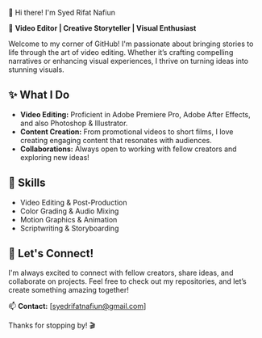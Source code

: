 
👋 Hi there! I'm Syed Rifat Nafiun

🎥 **Video Editor | Creative Storyteller | Visual Enthusiast**

Welcome to my corner of GitHub! I'm passionate about bringing stories to life through the art of video editing. Whether it’s crafting compelling narratives or enhancing visual experiences, I thrive on turning ideas into stunning visuals.

## ✨ What I Do

- **Video Editing:** Proficient in Adobe Premiere Pro, Adobe After Effects, and also Photoshop & Illustrator.
- **Content Creation:** From promotional videos to short films, I love creating engaging content that resonates with audiences.
- **Collaborations:** Always open to working with fellow creators and exploring new ideas!

## 🌟 Skills

- Video Editing & Post-Production
- Color Grading & Audio Mixing
- Motion Graphics & Animation
- Scriptwriting & Storyboarding

## 🚀 Let's Connect!

I'm always excited to connect with fellow creators, share ideas, and collaborate on projects. Feel free to check out my repositories, and let’s create something amazing together!

📫 **Contact:** [syedrifatnafiun@gmail.com]  

Thanks for stopping by! 🎬

